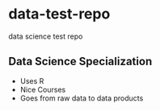 data-test-repo
==============

data science test repo

## Data Science Specialization
* Uses R
* Nice Courses
* Goes from raw data to data products